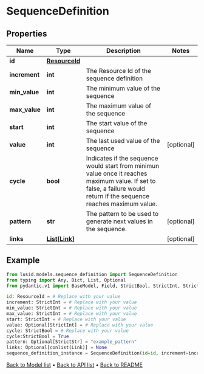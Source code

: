 # SequenceDefinition

## Properties
Name | Type | Description | Notes
------------ | ------------- | ------------- | -------------
**id** | [**ResourceId**](ResourceId.md) |  | 
**increment** | **int** | The Resource Id of the sequence definition | 
**min_value** | **int** | The minimum value of the sequence | 
**max_value** | **int** | The maximum value of the sequence | 
**start** | **int** | The start value of the sequence | 
**value** | **int** | The last used value of the sequence | [optional] 
**cycle** | **bool** | Indicates if the sequence would start from minimun value once it reaches maximum value. If set to false, a failure would return if the sequence reaches maximum value. | 
**pattern** | **str** | The pattern to be used to generate next values in the sequence. | [optional] 
**links** | [**List[Link]**](Link.md) |  | [optional] 
## Example

```python
from lusid.models.sequence_definition import SequenceDefinition
from typing import Any, Dict, List, Optional
from pydantic.v1 import BaseModel, Field, StrictBool, StrictInt, StrictStr, conlist

id: ResourceId = # Replace with your value
increment: StrictInt = # Replace with your value
min_value: StrictInt = # Replace with your value
max_value: StrictInt = # Replace with your value
start: StrictInt = # Replace with your value
value: Optional[StrictInt] = # Replace with your value
cycle: StrictBool = # Replace with your value
cycle:StrictBool = True
pattern: Optional[StrictStr] = "example_pattern"
links: Optional[conlist(Link)] = None
sequence_definition_instance = SequenceDefinition(id=id, increment=increment, min_value=min_value, max_value=max_value, start=start, value=value, cycle=cycle, pattern=pattern, links=links)

```

[Back to Model list](../README.md#documentation-for-models) &#8226; [Back to API list](../README.md#documentation-for-api-endpoints) &#8226; [Back to README](../README.md)

